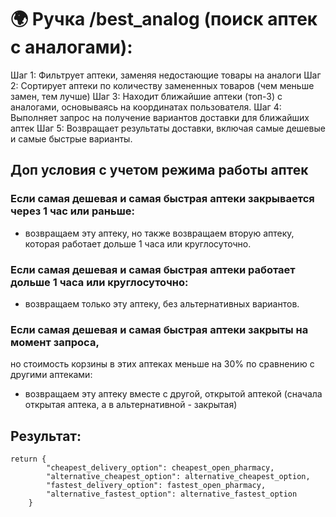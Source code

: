 # 🌍 Ручка /best_analog (поиск аптек с аналогами):
Шаг 1: Фильтрует аптеки, заменяя недостающие товары на аналоги
Шаг 2: Сортирует аптеки по количеству замененных товаров (чем меньше замен, тем лучше)
Шаг 3: Находит ближайшие аптеки (топ-3) с аналогами, основываясь на координатах пользователя.
Шаг 4: Выполняет запрос на получение вариантов доставки для ближайших аптек
Шаг 5: Возвращает результаты доставки, включая самые дешевые и самые быстрые варианты.

## Доп условия с учетом режима работы аптек
### Если самая дешевая и самая быстрая аптеки закрывается через 1 час или раньше:
- возвращаем эту аптеку, но также возвращаем вторую аптеку, которая работает дольше 1 часа или круглосуточно.
### Если самая дешевая и самая быстрая аптеки работает дольше 1 часа или круглосуточно:
- возвращаем только эту аптеку, без альтернативных вариантов.
### Если самая дешевая и самая быстрая аптеки закрыты на момент запроса, 
но стоимость корзины в этих аптеках меньше на 30% по сравнению с другими аптеками:
- возвращаем эту аптеку вместе с другой, открытой аптекой (сначала открытая аптека, а в альтернативной - закрытая)


## Результат:

```
return {
        "cheapest_delivery_option": cheapest_open_pharmacy,
        "alternative_cheapest_option": alternative_cheapest_option,
        "fastest_delivery_option": fastest_open_pharmacy,
        "alternative_fastest_option": alternative_fastest_option
    }
```